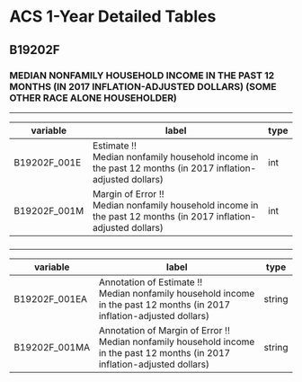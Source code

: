 # ACS 1-Year Detailed Tables

## B19202F

### MEDIAN NONFAMILY HOUSEHOLD INCOME IN THE PAST 12 MONTHS (IN 2017 INFLATION-ADJUSTED DOLLARS) (SOME OTHER RACE ALONE HOUSEHOLDER)

___

| variable | label | type |
| ----- | ----- | ----- |
| B19202F_001E | Estimate !!<br>Median nonfamily household income in the past 12 months (in 2017 inflation-adjusted dollars) | int |
| B19202F_001M | Margin of Error !!<br>Median nonfamily household income in the past 12 months (in 2017 inflation-adjusted dollars) | int |
### 

___

| variable | label | type |
| ----- | ----- | ----- |
| B19202F_001EA | Annotation of Estimate !!<br>Median nonfamily household income in the past 12 months (in 2017 inflation-adjusted dollars) | string |
| B19202F_001MA | Annotation of Margin of Error !!<br>Median nonfamily household income in the past 12 months (in 2017 inflation-adjusted dollars) | string |

